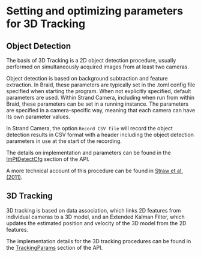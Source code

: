 # Setting and optimizing parameters for 3D Tracking

## Object Detection

The basis of 3D Tracking is a 2D object detection procedure, usually performed
on simultaneously acquired images from at least two cameras.

Object detection is based on background subtraction and feature extraction. In
Braid, these parameters are typically set in the .toml config file specified
when starting the program. When not explicitly specified, default parameters are
used. Within Strand Camera, including when run from within Braid, these
parameters can be set in a running instance. The parameters are specified in a
camera-specific way, meaning that each camera can have its own parameter values.

In Strand Camera, the option `Record CSV file` will record the object detection
results in CSV format with a header including the object detection parameters in
use at the start of the recording.

The details on implementation and parameters can be found in the
[ImPtDetectCfg](https://strawlab.org/strand-braid-api-docs/latest/image_tracker_types/struct.ImPtDetectCfg.html)
section of the API.

A more technical account of this procedure can be found in [Straw et al. (2011)](http://dx.doi.org/10.1098/rsif.2010.0230).

<!--
### Optimization

 To debug these values for your setup, I recommend saving data to using flydra and inspecting the 2D points detected. I find the flydra_analysis_plot_timeseries_2d_3d program to be most helpful for this. Flydra was designed to accept quite a few false positives at the 2D stage to avoid having any missed detections, so I would err on the side of accepting too many, rather than too few, 2D features detected. Of course too many 2D detections is also problematic, so this requires some tuning. Hopefully the defaults are a good start for your lighting setup.

There is unfortunately no easy procedure for optimizing parameters. For optimizing 2D feature detection parameters, one should examine the features detected in the 2D view (e.g. with the braidz viewer website or relevant notebooks) and make sure that detections are present at times and locations where they should be and absent from times and locations where they should not be.

-->

## 3D Tracking

3D tracking is based on data association, which links 2D features from
individual cameras to a 3D model, and an Extended Kalman Filter, which updates
the estimated position and velocity of the 3D model from the 2D features.

The implementation details for the 3D tracking procedures can be found in the
[TrackingParams](https://strawlab.org/strand-braid-api-docs/latest/flydra_types/struct.TrackingParams.html)
section of the API.

<!--
### Optimization

For the 3D parameters, this is more difficult. I think I have some emails from the past year or two with Floris van Breugel where I discussed this. Let me see if I can find those.

A principled approach would start with ideas such as these:

 - https://www.robots.ox.ac.uk/~ian/Teaching/Estimation/LectureNotes2.pdf
 - https://arxiv.org/pdf/1807.08855.pdf
-->
